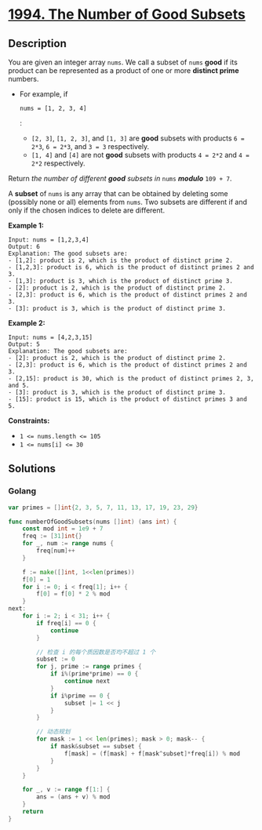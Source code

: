 # [1994. The Number of Good Subsets](https://leetcode-cn.com/problems/the-number-of-good-subsets/)



## Description


You are given an integer array `nums`. We call a subset of `nums` **good** if its product can be represented as a product of one or more **distinct prime** numbers.

- For example, if

   

  ```
  nums = [1, 2, 3, 4]
  ```

  :

  - `[2, 3]`, `[1, 2, 3]`, and `[1, 3]` are **good** subsets with products `6 = 2*3`, `6 = 2*3`, and `3 = 3` respectively.
  - `[1, 4]` and `[4]` are not **good** subsets with products `4 = 2*2` and `4 = 2*2` respectively.

Return *the number of different **good** subsets in* `nums` ***modulo*** `109 + 7`.

A **subset** of `nums` is any array that can be obtained by deleting some (possibly none or all) elements from `nums`. Two subsets are different if and only if the chosen indices to delete are different.

 

**Example 1:**

```
Input: nums = [1,2,3,4]
Output: 6
Explanation: The good subsets are:
- [1,2]: product is 2, which is the product of distinct prime 2.
- [1,2,3]: product is 6, which is the product of distinct primes 2 and 3.
- [1,3]: product is 3, which is the product of distinct prime 3.
- [2]: product is 2, which is the product of distinct prime 2.
- [2,3]: product is 6, which is the product of distinct primes 2 and 3.
- [3]: product is 3, which is the product of distinct prime 3.
```

**Example 2:**

```
Input: nums = [4,2,3,15]
Output: 5
Explanation: The good subsets are:
- [2]: product is 2, which is the product of distinct prime 2.
- [2,3]: product is 6, which is the product of distinct primes 2 and 3.
- [2,15]: product is 30, which is the product of distinct primes 2, 3, and 5.
- [3]: product is 3, which is the product of distinct prime 3.
- [15]: product is 15, which is the product of distinct primes 3 and 5.
```

 

**Constraints:**

- `1 <= nums.length <= 105`
- `1 <= nums[i] <= 30`





## Solutions

<!-- tabs:start -->

### **Golang**

```go
var primes = []int{2, 3, 5, 7, 11, 13, 17, 19, 23, 29}

func numberOfGoodSubsets(nums []int) (ans int) {
    const mod int = 1e9 + 7
    freq := [31]int{}
    for _, num := range nums {
        freq[num]++
    }

    f := make([]int, 1<<len(primes))
    f[0] = 1
    for i := 0; i < freq[1]; i++ {
        f[0] = f[0] * 2 % mod
    }
next:
    for i := 2; i < 31; i++ {
        if freq[i] == 0 {
            continue
        }

        // 检查 i 的每个质因数是否均不超过 1 个
        subset := 0
        for j, prime := range primes {
            if i%(prime*prime) == 0 {
                continue next
            }
            if i%prime == 0 {
                subset |= 1 << j
            }
        }

        // 动态规划
        for mask := 1 << len(primes); mask > 0; mask-- {
            if mask&subset == subset {
                f[mask] = (f[mask] + f[mask^subset]*freq[i]) % mod
            }
        }
    }

    for _, v := range f[1:] {
        ans = (ans + v) % mod
    }
    return
}
```

<!-- tabs:end -->